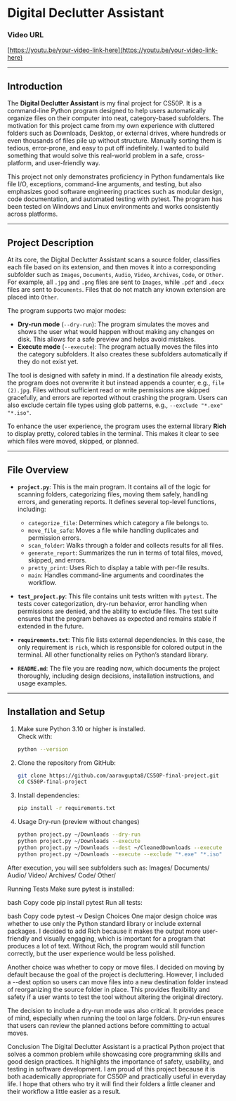 # Digital Declutter Assistant

### Video URL
[https://youtu.be/your-video-link-here](https://youtu.be/your-video-link-here)

---

## Introduction

The **Digital Declutter Assistant** is my final project for CS50P. It is a command-line Python program designed to help users automatically organize files on their computer into neat, category-based subfolders. The motivation for this project came from my own experience with cluttered folders such as Downloads, Desktop, or external drives, where hundreds or even thousands of files pile up without structure. Manually sorting them is tedious, error-prone, and easy to put off indefinitely. I wanted to build something that would solve this real-world problem in a safe, cross-platform, and user-friendly way.

This project not only demonstrates proficiency in Python fundamentals like file I/O, exceptions, command-line arguments, and testing, but also emphasizes good software engineering practices such as modular design, code documentation, and automated testing with pytest. The program has been tested on Windows and Linux environments and works consistently across platforms.

---

## Project Description

At its core, the Digital Declutter Assistant scans a source folder, classifies each file based on its extension, and then moves it into a corresponding subfolder such as `Images`, `Documents`, `Audio`, `Video`, `Archives`, `Code`, or `Other`. For example, all `.jpg` and `.png` files are sent to `Images`, while `.pdf` and `.docx` files are sent to `Documents`. Files that do not match any known extension are placed into `Other`.

The program supports two major modes:

- **Dry-run mode** (`--dry-run`): The program simulates the moves and shows the user what would happen without making any changes on disk. This allows for a safe preview and helps avoid mistakes.
- **Execute mode** (`--execute`): The program actually moves the files into the category subfolders. It also creates these subfolders automatically if they do not exist yet.

The tool is designed with safety in mind. If a destination file already exists, the program does not overwrite it but instead appends a counter, e.g., `file (2).jpg`. Files without sufficient read or write permissions are skipped gracefully, and errors are reported without crashing the program. Users can also exclude certain file types using glob patterns, e.g., `--exclude "*.exe" "*.iso"`.

To enhance the user experience, the program uses the external library **Rich** to display pretty, colored tables in the terminal. This makes it clear to see which files were moved, skipped, or planned.

---

## File Overview

- **`project.py`**: This is the main program. It contains all of the logic for scanning folders, categorizing files, moving them safely, handling errors, and generating reports. It defines several top-level functions, including:
  - `categorize_file`: Determines which category a file belongs to.
  - `move_file_safe`: Moves a file while handling duplicates and permission errors.
  - `scan_folder`: Walks through a folder and collects results for all files.
  - `generate_report`: Summarizes the run in terms of total files, moved, skipped, and errors.
  - `pretty_print`: Uses Rich to display a table with per-file results.
  - `main`: Handles command-line arguments and coordinates the workflow.

- **`test_project.py`**: This file contains unit tests written with `pytest`. The tests cover categorization, dry-run behavior, error handling when permissions are denied, and the ability to exclude files. The test suite ensures that the program behaves as expected and remains stable if extended in the future.

- **`requirements.txt`**: This file lists external dependencies. In this case, the only requirement is `rich`, which is responsible for colored output in the terminal. All other functionality relies on Python’s standard library.

- **`README.md`**: The file you are reading now, which documents the project thoroughly, including design decisions, installation instructions, and usage examples.

---

## Installation and Setup

1) Make sure Python 3.10 or higher is installed.  
   Check with:
   ```bash
   python --version
2) Clone the repository from GitHub:
   ```bash
   git clone https://github.com/aaravgupta8/CS50P-final-project.git
   cd CS50P-final-project

3) Install dependencies:
   ```bash
   pip install -r requirements.txt
4) Usage
Dry-run (preview without changes)
   ```bash
   python project.py ~/Downloads --dry-run
   python project.py ~/Downloads --execute
   python project.py ~/Downloads --dest ~/CleanedDownloads --execute
   python project.py ~/Downloads --execute --exclude "*.exe" "*.iso"
After execution, you will see subfolders such as:
Images/
Documents/
Audio/
Video/
Archives/
Code/
Other/

Running Tests
Make sure pytest is installed:

bash
Copy code
pip install pytest
Run all tests:

bash
Copy code
pytest -v
Design Choices
One major design choice was whether to use only the Python standard library or include external packages. I decided to add Rich because it makes the output more user-friendly and visually engaging, which is important for a program that produces a lot of text. Without Rich, the program would still function correctly, but the user experience would be less polished.

Another choice was whether to copy or move files. I decided on moving by default because the goal of the project is decluttering. However, I included a --dest option so users can move files into a new destination folder instead of reorganizing the source folder in place. This provides flexibility and safety if a user wants to test the tool without altering the original directory.

The decision to include a dry-run mode was also critical. It provides peace of mind, especially when running the tool on large folders. Dry-run ensures that users can review the planned actions before committing to actual moves.

Conclusion
The Digital Declutter Assistant is a practical Python project that solves a common problem while showcasing core programming skills and good design practices. It highlights the importance of safety, usability, and testing in software development. I am proud of this project because it is both academically appropriate for CS50P and practically useful in everyday life. I hope that others who try it will find their folders a little cleaner and their workflow a little easier as a result.
